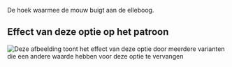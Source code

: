 De hoek waarmee de mouw buigt aan de elleboog.

## Effect van deze optie op het patroon

![Deze afbeelding toont het effect van deze optie door meerdere varianten die een andere waarde hebben voor deze optie te vervangen](bent\_sleevebend\_sample.svg "Effect van deze optie op het patroon")
